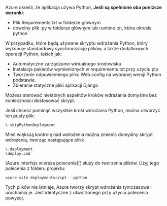 Azure określi, że aplikacja używa Python, **Jeśli są spełnione oba poniższe warunki**:

- Plik Requirements.txt w folderze głównym
- dowolny plik .py w folderze głównym lub runtime.txt, która określa python

W przypadku, które będą używane skryptu wdrażania Python, który wykonuje standardowy synchronizację plików, a także dodatkowych operacji Python, takich jak:

- Automatyczne zarządzanie wirtualnego środowiska
- Instalacja pakietów wymienionych w requirements.txt przy użyciu pip
- Tworzenie odpowiedniego pliku Web.config na wybranej wersji Python podstawie.
- Zbieranie statyczne pliki aplikacji Django

Możesz sterować niektórych aspektów kroków wdrażania domyślne bez konieczności dostosować skrypt.

Jeśli chcesz pominąć wszystkie kroki wdrażania Python, można utworzyć ten pusty plik:

    \.skipPythonDeployment

Mieć większą kontrolę nad wdrożenia można zmienić domyślny skrypt wdrożenia, tworząc następujące pliki:

    \.deployment
    \deploy.cmd

[Azure interfejs wiersza polecenia][] służy do tworzenia plików.  Użyj tego polecenia z folderu projektu:

    azure site deploymentscript --python

Tych plików nie istnieje, Azure tworzy skrypt wdrożenia tymczasowe i uruchamia je.  Jest identyczne z utworzonego przy użyciu polecenia powyżej.

[Azure interfejsu wiersza polecenia]: http://azure.microsoft.com/downloads/
